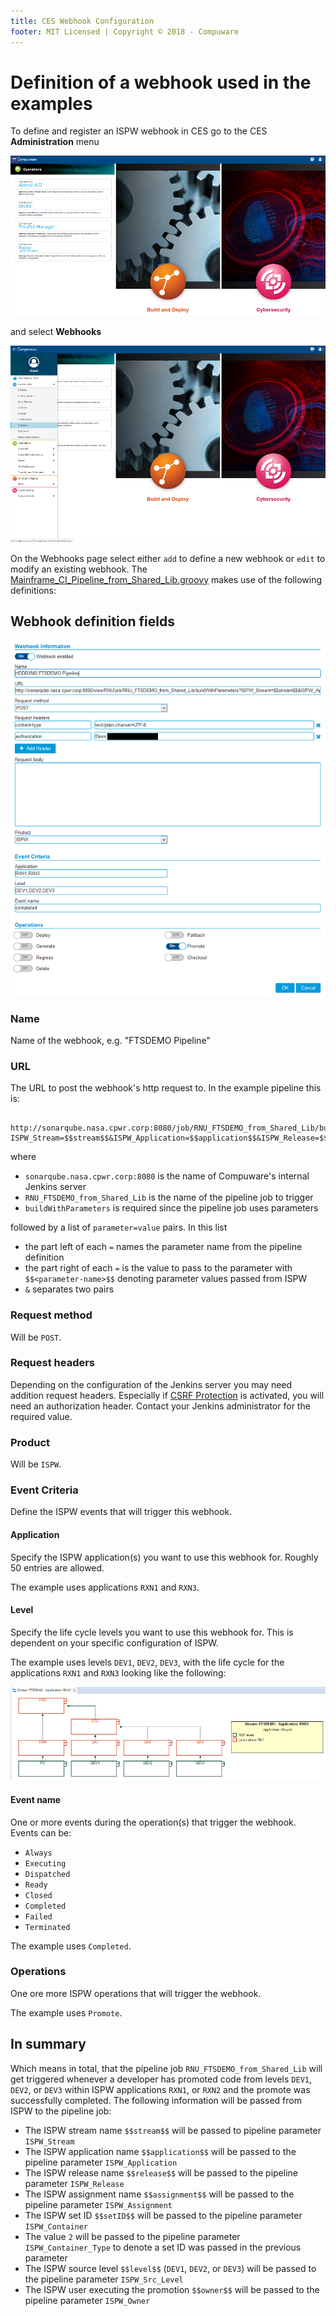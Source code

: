 ```yaml
---
title: CES Webhook Configuration
footer: MIT Licensed | Copyright © 2018 - Compuware
---
```

# Definition of a webhook used in the examples

To define and register an ISPW webhook in CES go to the CES **Administration** menu 

![CES Menu](./images/CES_menu.png)

and select **Webhooks**

![Webhooks page](./images/CES_admin_menu_Webhooks.png)

On the Webhooks page select either `add` to define a new webhook or `edit` to modify an existing webhook. The [Mainframe_CI_Pipeline_from_Shared_Lib.groovy](../pipelines/Mainframe_CI_Pipeline_from_Shared_Lib.md) makes use of the following definitions:

## Webhook definition fields

![Webhook example](./images/Webhook_example.png)

### Name

Name of the webhook, e.g. "FTSDEMO Pipeline"

### URL

The URL to post the webhook's http request to. In the example pipeline this is:
```
    http://sonarqube.nasa.cpwr.corp:8080/job/RNU_FTSDEMO_from_Shared_Lib/buildWithParameters?ISPW_Stream=$$stream$$&ISPW_Application=$$application$$&ISPW_Release=$$release$$&ISPW_Assignment=$$assignment$$&ISPW_Container=$$setID$$&ISPW_Container_Type=2&ISPW_Src_Level=$$level$$&ISPW_Owner=$$owner$$
```

where

- `sonarqube.nasa.cpwr.corp:8080` is the name of Compuware's internal Jenkins server
- `RNU_FTSDEMO_from_Shared_Lib` is the name of the pipeline job to trigger
- `buildWithParameters` is required since the pipeline job uses parameters

followed by a list of `parameter=value` pairs. In this list

- the part left of each `=` names the parameter name from the pipeline definition
- the part right of each `=` is the value to pass to the parameter with `$$<parameter-name>$$` denoting parameter values passed from ISPW
- `&` separates two pairs

### Request method

Will be `POST`.

### Request headers

Depending on the configuration of the Jenkins server you may need addition request headers. Especially if [CSRF Protection](https://wiki.jenkins.io/display/JENKINS/CSRF+Protection) is activated, you will need an authorization header. Contact your Jenkins administrator for the required value.

### Product

Will be `ISPW`.

### Event Criteria

Define the ISPW events that will trigger this webhook.

#### Application

Specify the ISPW application(s) you want to use this webhook for. Roughly 50 entries are allowed.

The example uses applications `RXN1` and `RXN3`.

#### Level

Specify the life cycle levels you want to use this webhook for. This is dependent on your specific configuration of ISPW.

The example uses levels `DEV1`, `DEV2`, `DEV3`, with the life cycle for the applications `RXN1` and `RXN3` looking like the following:

![Example life cycle](./images/Example_life_cycle.png)

#### Event name

One or more events during the operation(s) that trigger the webhook. Events can be:

- `Always`
- `Executing`
- `Dispatched`
- `Ready`
- `Closed`
- `Completed`
- `Failed`
- `Terminated`

The example uses `Completed`.

### Operations

One ore more ISPW operations that will trigger the webhook.

The example uses `Promote`.

## In summary

Which means in total, that the pipeline job `RNU_FTSDEMO_from_Shared_Lib` will get triggered whenever a developer has promoted code from levels `DEV1`, `DEV2`, or `DEV3` within ISPW applications `RXN1`, or `RXN2` and the promote was successfully completed. The following information will be passed from ISPW to the pipeline job:

- The ISPW stream name `$$stream$$` will be passed to pipeline parameter `ISPW_Stream`
- The ISPW application name `$$application$$` will be passed to the pipeline parameter `ISPW_Application`
- The ISPW release name `$$release$$` will be passed to the pipeline parameter `ISPW_Release`
- The ISPW assignment name `$$assignment$$` will be passed to the pipeline parameter `ISPW_Assignment`
- The ISPW set ID `$$setID$$` will be passed to the pipeline parameter `ISPW_Container`
- The value `2` will be passed to the pipeline parameter `ISPW_Container_Type` to denote a set ID was passed in the previous parameter
- The ISPW source level `$$level$$` (`DEV1`, `DEV2`, or `DEV3`) will be passed to the pipeline parameter `ISPW_Src_Level`
- The ISPW user executing the promotion `$$owner$$` will be passed to the pipeline parameter `ISPW_Owner`